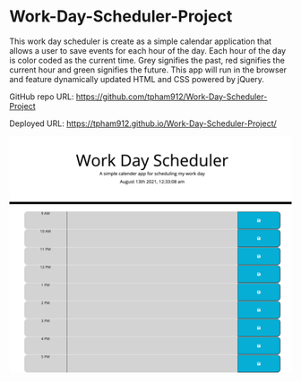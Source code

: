 # Work-Day-Scheduler-Project

This work day scheduler is create as a simple calendar application that allows a user to save events for each hour of the day. Each hour of the day is color coded as the current time. Grey signifies the past, red signifies the current hour and green signifies the future.
This app will run in the browser and feature dynamically updated HTML and CSS powered by jQuery.

GitHub repo URL: https://github.com/tpham912/Work-Day-Scheduler-Project


Deployed URL: https://tpham912.github.io/Work-Day-Scheduler-Project/


<img src="127.0.0.1_5502_index.html.png" alt="Web Layout">
